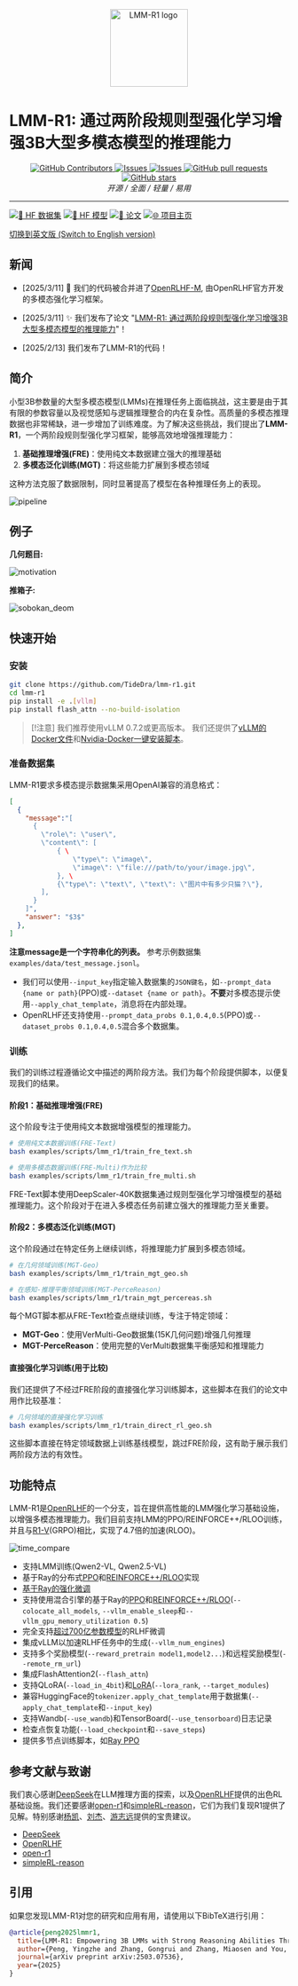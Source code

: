 <div align="center">
    <img alt="LMM-R1 logo" src="./docs/lmm-r1-logo-panda.png" style="height: 140px;" />
</div>

# LMM-R1: 通过两阶段规则型强化学习增强3B大型多模态模型的推理能力

<div align="center">
<p align="center">
      <a href="https://github.com/TideDra/lmm-r1/graphs/contributors">
        <img alt="GitHub Contributors" src="https://img.shields.io/github/contributors/TideDra/lmm-r1" />
      </a>
      <a href="https://github.com/TideDra/lmm-r1/issues">
        <img alt="Issues" src="https://img.shields.io/github/issues/TideDra/lmm-r1?color=0088ff" />
      </a>
      <a href="https://github.com/TideDra/lmm-r1/discussions">
        <img alt="Issues" src="https://img.shields.io/github/discussions/TideDra/lmm-r1?color=0088ff" />
      </a>
      <a href="https://github.com/TideDra/lmm-r1/pulls">
        <img alt="GitHub pull requests" src="https://img.shields.io/github/issues-pr/TideDra/lmm-r1?color=0088ff" />
      <a href="https://github.com/TideDra/lmm-r1/stargazers">
        <img alt="GitHub stars" src="https://img.shields.io/github/stars/TideDra/lmm-r1?color=ccf" />
      </a>
      <br>
      <em>开源 / 全面 / 轻量 / 易用</em>
    </p>
</p>
</div>

<hr>

[![🤗 HF 数据集](https://img.shields.io/badge/🤗-数据集-yellow)](https://huggingface.co/datasets/TideDra/lmm-r1-data) [![🤗 HF 模型](https://img.shields.io/badge/🤗-模型-blue)](https://huggingface.co/TideDra/lmm-r1) [![📄 论文](https://img.shields.io/badge/📄-论文-green)](https://arxiv.org/pdf/2503.07536) [![🌐 项目主页](https://img.shields.io/badge/🌐-项目主页-purple)](https://tidedra.github.io/lmm-r1-project/)

[切换到英文版 (Switch to English version)](/README.md)

## 新闻
- [2025/3/11] 🚀 我们的代码被合并进了[OpenRLHF-M](https://github.com/OpenRLHF/OpenRLHF-M), 由OpenRLHF官方开发的多模态强化学习框架。
- [2025/3/11] ✨ 我们发布了论文 "[LMM-R1: 通过两阶段规则型强化学习增强3B大型多模态模型的推理能力](https://arxiv.org/pdf/2503.07536)"！

- [2025/2/13] 我们发布了LMM-R1的代码！

## 简介

小型3B参数量的大型多模态模型(LMMs)在推理任务上面临挑战，这主要是由于其有限的参数容量以及视觉感知与逻辑推理整合的内在复杂性。高质量的多模态推理数据也非常稀缺，进一步增加了训练难度。为了解决这些挑战，我们提出了**LMM-R1**，一个两阶段规则型强化学习框架，能够高效地增强推理能力：

1. **基础推理增强(FRE)**：使用纯文本数据建立强大的推理基础
2. **多模态泛化训练(MGT)**：将这些能力扩展到多模态领域

这种方法克服了数据限制，同时显著提高了模型在各种推理任务上的表现。

![pipeline](./docs/model.jpg)

## 例子
**几何题目:**

![motivation](./docs/motivation.png)

**推箱子:**

![sobokan_deom](./docs/sokoban_demo.gif)
 
## 快速开始

### 安装

```bash
git clone https://github.com/TideDra/lmm-r1.git
cd lmm-r1
pip install -e .[vllm]
pip install flash_attn --no-build-isolation
```

> [!注意]
>我们推荐使用vLLM 0.7.2或更高版本。
>我们还提供了[vLLM的Docker文件](./dockerfile/)和[Nvidia-Docker一键安装脚本](./examples/scripts/nvidia_docker_install.sh)。

### 准备数据集

LMM-R1要求多模态提示数据集采用OpenAI兼容的消息格式：
```json
[
  {
    "message":"[
      {
        \"role\": \"user\",
        \"content\": [
            { \
                \"type\": \"image\",
                \"image\": \"file:///path/to/your/image.jpg\",
            }, \
            {\"type\": \"text\", \"text\": \"图片中有多少只猫？\"},
        ],
      }
    ]",
    "answer": "$3$"
  },
]
```
**注意message是一个字符串化的列表。**
参考示例数据集`examples/data/test_message.jsonl`。

- 我们可以使用`--input_key`指定输入数据集的`JSON键名`，如`--prompt_data {name or path}`(PPO)或`--dataset {name or path}`。**不要**对多模态提示使用`--apply_chat_template`，消息将在内部处理。
- OpenRLHF还支持使用`--prompt_data_probs 0.1,0.4,0.5`(PPO)或`--dataset_probs 0.1,0.4,0.5`混合多个数据集。

### 训练

我们的训练过程遵循论文中描述的两阶段方法。我们为每个阶段提供脚本，以便复现我们的结果。

#### 阶段1：基础推理增强(FRE)

这个阶段专注于使用纯文本数据增强模型的推理能力。

```bash
# 使用纯文本数据训练(FRE-Text)
bash examples/scripts/lmm_r1/train_fre_text.sh

# 使用多模态数据训练(FRE-Multi)作为比较
bash examples/scripts/lmm_r1/train_fre_multi.sh
```

FRE-Text脚本使用DeepScaler-40K数据集通过规则型强化学习增强模型的基础推理能力。这个阶段对于在进入多模态任务前建立强大的推理能力至关重要。

#### 阶段2：多模态泛化训练(MGT)

这个阶段通过在特定任务上继续训练，将推理能力扩展到多模态领域。

```bash
# 在几何领域训练(MGT-Geo)
bash examples/scripts/lmm_r1/train_mgt_geo.sh

# 在感知-推理平衡领域训练(MGT-PerceReason)
bash examples/scripts/lmm_r1/train_mgt_percereas.sh
```

每个MGT脚本都从FRE-Text检查点继续训练，专注于特定领域：
- **MGT-Geo**：使用VerMulti-Geo数据集(15K几何问题)增强几何推理
- **MGT-PerceReason**：使用完整的VerMulti数据集平衡感知和推理能力

#### 直接强化学习训练(用于比较)

我们还提供了不经过FRE阶段的直接强化学习训练脚本，这些脚本在我们的论文中用作比较基准：

```bash
# 几何领域的直接强化学习训练
bash examples/scripts/lmm_r1/train_direct_rl_geo.sh
```

这些脚本直接在特定领域数据上训练基线模型，跳过FRE阶段，这有助于展示我们两阶段方法的有效性。

## 功能特点

LMM-R1是[OpenRLHF](https://github.com/OpenRLHF/OpenRLHF)的一个分支，旨在提供高性能的LMM强化学习基础设施，以增强多模态推理能力。我们目前支持LMM的PPO/REINFORCE++/RLOO训练，并且与[R1-V](https://github.com/Deep-Agent/R1-V)(GRPO)相比，实现了4.7倍的加速(RLOO)。

![time_compare](./docs/time_compare.jpg)

- 支持LMM训练(Qwen2-VL, Qwen2.5-VL)
- 基于Ray的分布式[PPO](./examples/scripts/train_ppo_llama_ray.sh)和[REINFORCE++/RLOO](./examples/scripts/train_reinforce_llama_ray.sh)实现
- [基于Ray的强化微调](./examples/scripts/train_ppo_llama_with_reward_fn.sh)
- 支持使用混合引擎的基于Ray的[PPO](./examples/scripts/train_ppo_llama_ray_hybrid_engine.sh)和[REINFORCE++/RLOO](./examples/scripts/train_reinforce_llama_ray_hybrid_engine.sh)(`--colocate_all_models`, `--vllm_enable_sleep`和`--vllm_gpu_memory_utilization 0.5`)
- 完全支持[超过700亿参数模型](./examples/scripts/train_ppo_llama_ray_70b.sh)的RLHF微调
- 集成vLLM以加速RLHF任务中的生成(`--vllm_num_engines`)
- 支持多个奖励模型(`--reward_pretrain model1,model2...`)和远程奖励模型(`--remote_rm_url`)
- 集成FlashAttention2(`--flash_attn`)
- 支持QLoRA(`--load_in_4bit`)和[LoRA](./examples/scripts/train_sft_mixtral_lora.sh)(`--lora_rank`, `--target_modules`)
- 兼容HuggingFace的`tokenizer.apply_chat_template`用于数据集(`--apply_chat_template`和`--input_key`)
- 支持Wandb(`--use_wandb`)和TensorBoard(`--use_tensorboard`)日志记录
- 检查点恢复功能(`--load_checkpoint`和`--save_steps`)
- 提供多节点训练脚本，如[Ray PPO](./examples/scripts/train_ppo_llama_ray_slurm.sh)

## 参考文献与致谢
我们衷心感谢[DeepSeek](https://github.com/deepseek-ai/DeepSeek-R1)在LLM推理方面的探索，以及[OpenRLHF](https://github.com/OpenRLHF/OpenRLHF)提供的出色RL基础设施。我们还要感谢[open-r1](https://github.com/huggingface/open-r1)和[simpleRL-reason](https://github.com/hkust-nlp/simpleRL-reason)，它们为我们复现R1提供了见解。特别感谢[杨凯](https://github.com/yangkai798)、[刘杰](https://jieliu.site/)、[游志远](https://zhiyuanyou.github.io/)提供的宝贵建议。

- [DeepSeek](https://github.com/deepseek-ai/DeepSeek-R1) 
- [OpenRLHF](https://github.com/OpenRLHF/OpenRLHF)
- [open-r1](https://github.com/huggingface/open-r1)
- [simpleRL-reason](https://github.com/hkust-nlp/simpleRL-reason)

## 引用
如果您发现LMM-R1对您的研究和应用有用，请使用以下BibTeX进行引用：

```bib
@article{peng2025lmmr1,
  title={LMM-R1: Empowering 3B LMMs with Strong Reasoning Abilities Through Two-Stage Rule-Based RL},
  author={Peng, Yingzhe and Zhang, Gongrui and Zhang, Miaosen and You, Zhiyuan and Liu, Jie and Zhu, Qipeng and Yang, Kai and Xu, Xingzhong and Geng, Xin and Yang, Xu},
  journal={arXiv preprint arXiv:2503.07536},
  year={2025}
}
```